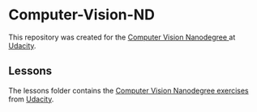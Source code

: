 # Computer-Vision-ND
This repository was created for the [Computer Vision Nanodegree ](https://www.udacity.com/course/computer-vision-nanodegree--nd891) at [Udacity](https://Udacity.com).

## Lessons

The lessons folder contains the [Computer Vision Nanodegree exercises ](https://github.com/udacity/CVND_Exercises) from [Udacity](https://Udacity.com).
